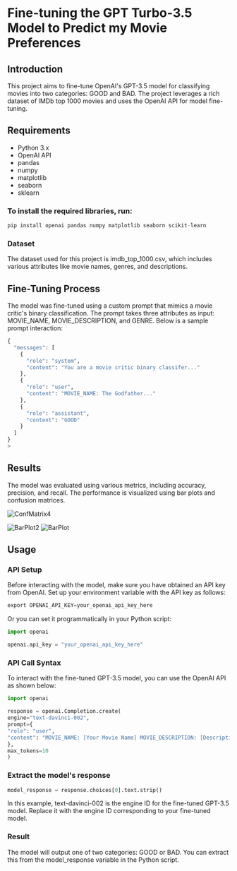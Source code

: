 
# Fine-tuning the GPT Turbo-3.5 Model to Predict my Movie Preferences


## Introduction
This project aims to fine-tune OpenAI's GPT-3.5 model for classifying movies into two categories: GOOD and BAD. The project leverages a rich dataset of IMDb top 1000 movies and uses the OpenAI API for model fine-tuning.

## Requirements
- Python 3.x
- OpenAI API
- pandas
- numpy
- matplotlib
- seaborn
- sklearn

### To install the required libraries, run:

```python
pip install openai pandas numpy matplotlib seaborn scikit-learn
```

### Dataset
The dataset used for this project is imdb_top_1000.csv, which includes various attributes like movie names, genres, and descriptions.


## Fine-Tuning Process
The model was fine-tuned using a custom prompt that mimics a movie critic's binary classification. The prompt takes three attributes as input: MOVIE_NAME, MOVIE_DESCRIPTION, and GENRE. Below is a sample prompt interaction:

```python
{
  "messages": [
    {
      "role": "system",
      "content": "You are a movie critic binary classifer..."
    },
    {
      "role": "user",
      "content": "MOVIE_NAME: The Godfather..."
    },
    {
      "role": "assistant",
      "content": "GOOD"
    }
  ]
}
>
```
## Results
The model was evaluated using various metrics, including accuracy, precision, and recall. The performance is visualized using bar plots and confusion matrices.

![ConfMatrix4](https://github.com/pramitij/Fine-tune-GPT/assets/19503874/159e4a73-c4b8-4f69-bd05-5ec3338629b9)


![BarPlot2](https://github.com/pramitij/Fine-tune-GPT/assets/19503874/49bf26ea-d3da-4179-9822-0d1532a8f5ec)
![BarPlot](https://github.com/pramitij/Fine-tune-GPT/assets/19503874/1dc8f16c-d590-4c12-ad5d-19f9c6054157)

## Usage
### API Setup
Before interacting with the model, make sure you have obtained an API key from OpenAI. Set up your environment variable with the API key as follows:

```python
export OPENAI_API_KEY=your_openai_api_key_here
```

Or you can set it programmatically in your Python script:

```python
import openai

openai.api_key = "your_openai_api_key_here"

```

### API Call Syntax
To interact with the fine-tuned GPT-3.5 model, you can use the OpenAI API as shown below:

```python
import openai

response = openai.Completion.create(
engine="text-davinci-002",
prompt={
"role": "user",
"content": "MOVIE_NAME: [Your Movie Name] MOVIE_DESCRIPTION: [Description] GENRE: [Genre]"
},
max_tokens=10
)
```
### Extract the model's response

```python
model_response = response.choices[0].text.strip()
```

In this example, text-davinci-002 is the engine ID for the fine-tuned GPT-3.5 model. Replace it with the engine ID corresponding to your fine-tuned model.

### Result

The model will output one of two categories: GOOD or BAD. You can extract this from the model_response variable in the Python script.





